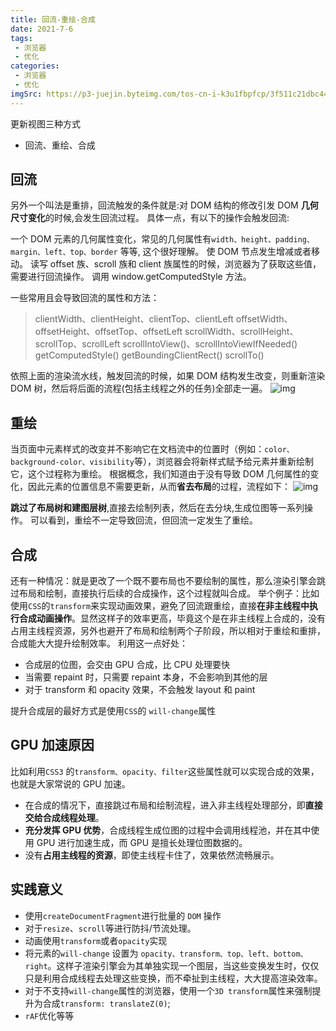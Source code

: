 ```yaml
---
title: 回流-重绘-合成
date: 2021-7-6
tags:
 - 浏览器
 - 优化
categories:
 - 浏览器
 - 优化
imgSrc: https://p3-juejin.byteimg.com/tos-cn-i-k3u1fbpfcp/3f511c21dbc44dc186094f614f21b356~tplv-k3u1fbpfcp-watermark.image
---
```


更新视图三种方式

- 回流、重绘、合成

## 回流

另外一个叫法是重排，回流触发的条件就是:对 DOM 结构的修改引发 DOM **几何尺寸变化**的时候,会发生回流过程。 具体一点，有以下的操作会触发回流:

一个 DOM 元素的几何属性变化，常见的几何属性有`width、height、padding、margin、left、top、border` 等等, 这个很好理解。 使 DOM 节点发生增减或者移动。 读写 offset 族、scroll 族和 client 族属性的时候，浏览器为了获取这些值，需要进行回流操作。 调用 window.getComputedStyle 方法。

一些常用且会导致回流的属性和方法：

> clientWidth、clientHeight、clientTop、clientLeft offsetWidth、offsetHeight、offsetTop、offsetLeft scrollWidth、scrollHeight、scrollTop、scrollLeft scrollIntoView()、scrollIntoViewIfNeeded() getComputedStyle() getBoundingClientRect() scrollTo()

依照上面的渲染流水线，触发回流的时候，如果 DOM 结构发生改变，则重新渲染 DOM 树，然后将后面的流程(包括主线程之外的任务)全部走一遍。 ![img](https://img-blog.csdnimg.cn/20210117111930316.png?x-oss-process=image/watermark,type_ZmFuZ3poZW5naGVpdGk,shadow_10,text_aHR0cHM6Ly9ibG9nLmNzZG4ubmV0L3FxXzQxMTQ3NTA3,size_16,color_FFFFFF,t_70)

## 重绘

当页面中元素样式的改变并不影响它在文档流中的位置时（例如：`color、background-color、visibility`等），浏览器会将新样式赋予给元素并重新绘制它，这个过程称为重绘。 根据概念，我们知道由于没有导致 DOM 几何属性的变化，因此元素的位置信息不需要更新，从而**省去布局**的过程，流程如下： ![img](https://img-blog.csdnimg.cn/20210117111953412.png)

**跳过了布局树和建图层树**,直接去绘制列表，然后在去分块,生成位图等一系列操作。 可以看到，重绘不一定导致回流，但回流一定发生了重绘。

## 合成

还有一种情况：就是更改了一个既不要布局也不要绘制的属性，那么渲染引擎会跳过布局和绘制，直接执行后续的合成操作，这个过程就叫合成。 举个例子：比如使用`CSS`的`transform`来实现动画效果，避免了回流跟重绘，直接**在非主线程中执行合成动画操作**。显然这样子的效率更高，毕竟这个是在非主线程上合成的，没有占用主线程资源，另外也避开了布局和绘制两个子阶段，所以相对于重绘和重排，合成能大大提升绘制效率。 利用这一点好处：

- 合成层的位图，会交由 GPU 合成，比 CPU 处理要快
- 当需要 repaint 时，只需要 repaint 本身，不会影响到其他的层
- 对于 transform 和 opacity 效果，不会触发 layout 和 paint

提升合成层的最好方式是使用`CSS`的 `will-change`属性

## GPU 加速原因

比如利用`CSS3` 的`transform、opacity、filter`这些属性就可以实现合成的效果，也就是大家常说的 GPU 加速。

- 在合成的情况下，直接跳过布局和绘制流程，进入非主线程处理部分，即**直接交给合成线程处理**。
- **充分发挥 GPU 优势**，合成线程生成位图的过程中会调用线程池，并在其中使用 GPU 进行加速生成，而 GPU 是擅长处理位图数据的。
- 没有**占用主线程的资源**，即使主线程卡住了，效果依然流畅展示。

## 实践意义

- 使用`createDocumentFragment`进行批量的 `DOM` 操作
- 对于`resize`、`scroll`等进行防抖/节流处理。
- 动画使用`transform`或者`opacity`实现
- 将元素的`will-change` 设置为 `opacity、transform、top、left、bottom、right`。这样子渲染引擎会为其单独实现一个图层，当这些变换发生时，仅仅只是利用合成线程去处理这些变换，而不牵扯到主线程，大大提高渲染效率。
- 对于不支持`will-change`属性的浏览器，使用一个`3D transform`属性来强制提升为合成`transform: translateZ(0)`;
- `rAF`优化等等

